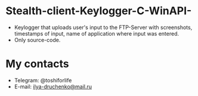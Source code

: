# Stealth-client-Keylogger-C-WinAPI-
- Keylogger that uploads user's input to the FTP-Server with screenshots, timestamps of input, name of application where input was entered. 
- Only source-code.
# My contacts
  - Telegram: @toshiforlife
  - E-mail: ilya-druchenko@mail.ru
